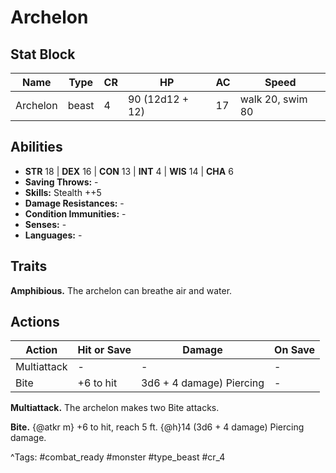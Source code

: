 # Archelon

## Stat Block

| Name | Type | CR | HP | AC | Speed |
|------|------|----|----|----|-------|
| Archelon | beast | 4 | 90 (12d12 + 12) | 17 | walk 20, swim 80 |

## Abilities

- **STR** 18 | **DEX** 16 | **CON** 13 | **INT** 4 | **WIS** 14 | **CHA** 6
- **Saving Throws:** -  
- **Skills:** Stealth ++5  
- **Damage Resistances:** -  
- **Condition Immunities:** -  
- **Senses:** -  
- **Languages:** -

## Traits

**Amphibious.** The archelon can breathe air and water.


## Actions

| Action | Hit or Save | Damage | On Save |
|--------|--------------|--------|----------|
| Multiattack | - | - | - |
| Bite | +6 to hit | 3d6 + 4 damage) Piercing | - |

**Multiattack.** The archelon makes two Bite attacks.

**Bite.** {@atkr m} +6 to hit, reach 5 ft. {@h}14 (3d6 + 4 damage) Piercing damage.


^Tags: #combat_ready #monster #type_beast #cr_4